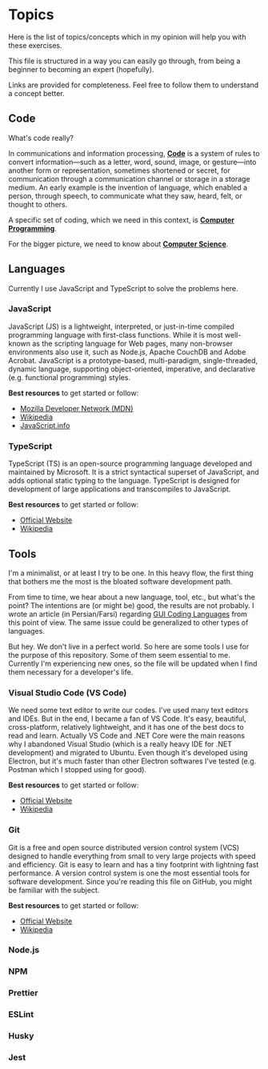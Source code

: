 # Topics

Here is the list of topics/concepts which in my opinion will help you with these exercises.

This file is structured in a way you can easily go through, from being a beginner to becoming an expert (hopefully).

Links are provided for completeness. Feel free to follow them to understand a concept better.

## Code

What's code really?

In communications and information processing, **[Code](https://en.wikipedia.org/wiki/Code)** is a system of rules to convert information—such as a letter, word, sound, image, or gesture—into another form or representation, sometimes shortened or secret, for communication through a communication channel or storage in a storage medium. An early example is the invention of language, which enabled a person, through speech, to communicate what they saw, heard, felt, or thought to others.

A specific set of coding, which we need in this context, is **[Computer Programming](https://en.wikipedia.org/wiki/Computer_programming)**.

For the bigger picture, we need to know about **[Computer Science](https://en.wikipedia.org/wiki/Computer_science)**.

## Languages

Currently I use JavaScript and TypeScript to solve the problems here.

### JavaScript

JavaScript (JS) is a lightweight, interpreted, or just-in-time compiled programming language with first-class functions. While it is most well-known as the scripting language for Web pages, many non-browser environments also use it, such as Node.js, Apache CouchDB and Adobe Acrobat. JavaScript is a prototype-based, multi-paradigm, single-threaded, dynamic language, supporting object-oriented, imperative, and declarative (e.g. functional programming) styles.

**Best resources** to get started or follow:

- [Mozilla Developer Network (MDN)](https://developer.mozilla.org/en-US/docs/Web/JavaScript)
- [Wikipedia](https://en.wikipedia.org/wiki/JavaScript)
- [JavaScript.info](https://javascript.info)

### TypeScript

TypeScript (TS) is an open-source programming language developed and maintained by Microsoft. It is a strict syntactical superset of JavaScript, and adds optional static typing to the language. TypeScript is designed for development of large applications and transcompiles to JavaScript.

**Best resources** to get started or follow:

- [Official Website](https://www.typescriptlang.org)
- [Wikipedia](https://en.wikipedia.org/wiki/TypeScript)

## Tools

I'm a minimalist, or at least I try to be one. In this heavy flow, the first thing that bothers me the most is the bloated software development path.

From time to time, we hear about a new language, tool, etc., but what's the point? The intentions are (or might be) good, the results are not probably. I wrote an article (in Persian/Farsi) regarding [GUI Coding Languages](https://mrmowji.com/why-no-agreement-on-gui-language) from this point of view. The same issue could be generalized to other types of languages.

But hey. We don't live in a perfect world. So here are some tools I use for the purpose of this repository. Some of them seem essential to me. Currently I'm experiencing new ones, so the file will be updated when I find them necessary for a developer's life.

### Visual Studio Code (VS Code)

We need some text editor to write our codes. I've used many text editors and IDEs. But in the end, I became a fan of VS Code. It's easy, beautiful, cross-platform, relatively lightweight, and it has one of the best docs to read and learn. Actually VS Code and .NET Core were the main reasons why I abandoned Visual Studio (which is a really heavy IDE for .NET development) and migrated to Ubuntu. Even though it's developed using Electron, but it's much faster than other Electron softwares I've tested (e.g. Postman which I stopped using for good).

**Best resources** to get started or follow:

- [Official Website](https://code.visualstudio.com)
- [Wikipedia](https://en.wikipedia.org/wiki/Visual_Studio_Code)

### Git

Git is a free and open source distributed version control system (VCS) designed to handle everything from small to very large projects with speed and efficiency. Git is easy to learn and has a tiny footprint with lightning fast performance. A version control system is one the most essential tools for software development. Since you're reading this file on GitHub, you might be familiar with the subject.

**Best resources** to get started or follow:

- [Official Website](https://git-scm.com)
- [Wikipedia](https://en.wikipedia.org/wiki/Git)

### Node.js

### NPM

### Prettier

### ESLint

### Husky

### Jest
